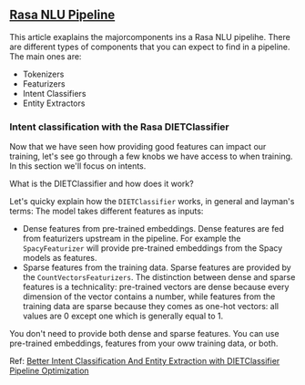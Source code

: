 
## [Rasa NLU Pipeline](https://rasa.com/blog/intents-entities-understanding-the-rasa-nlu-pipeline/)
This article exaplains the majorcomponents ins a Rasa NLU pipelihe.
There are different types of components that you can expect to find in a pipeline. The main ones are:
- Tokenizers
- Featurizers
- Intent Classifiers
- Entity Extractors

### Intent classification with the Rasa DIETClassifier
Now that we have seen how providing good features can impact our training, let's see go through a few knobs we have access to when training. In this section we'll focus on intents.

What is the DIETClassifier and how does it work?

Let's quicky explain how the `DIETClassifier` works, in general and layman's terms:
The model takes different features as inputs:
- Dense features from pre-trained embeddings. Dense features are fed from featurizers upstream in the pipeline. For example the `SpacyFeaturizer` will provide pre-trained embeddings from the Spacy models as features.
- Sparse features from the training data. Sparse features are provided by the `CountVectorsFeaturizers`.
The distinction between dense and sparse features is a technicality: pre-trained vectors are dense because every dimension of the vector contains a number, while features from the training data are sparse because they comes as one-hot vectors: all values are 0 except one which is generally equal to 1.

You don't need to provide both dense and sparse features. You can use pre-trained embeddings, features from your oww training data, or both.

Ref: [Better Intent Classification And Entity Extraction with DIETClassifier Pipeline Optimization](https://botfront.io/blog/better-intent-classification-and-entity-extraction-with-diet-classifier-pipeline-optimization)
